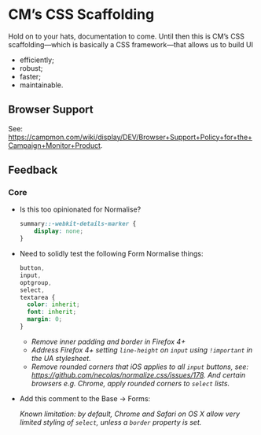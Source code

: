 # CM’s CSS Scaffolding

Hold on to your hats, documentation to come. Until then this is CM’s CSS
scaffolding—which is basically a CSS framework—that allows us to build UI

- efficiently;
- robust;
- faster;
- maintainable.

## Browser Support

See: https://campmon.com/wiki/display/DEV/Browser+Support+Policy+for+the+Campaign+Monitor+Product.


## Feedback

### Core

- Is this too opinionated for Normalise?

  ```scss
  summary::-webkit-details-marker {
      display: none;
  }
  ```
- Need to solidly test the following Form Normalise things:

  ```scss
  button,
  input,
  optgroup,
  select,
  textarea {
    color: inherit;
    font: inherit;
    margin: 0;
  }
  ```
  - *Remove inner padding and border in Firefox 4+*
  - *Address Firefox 4+ setting `line-height` on `input` using `!important` in
    the UA stylesheet.*
  - *Remove rounded corners that iOS applies to all `input` buttons, see:
     https://github.com/necolas/normalize.css/issues/178. And certain browsers
     e.g. Chrome, apply rounded corners to `select` lists.*
- Add this comment to the Base -> Forms:

  *Known limitation: by default, Chrome and Safari on OS X allow very limited
  styling of `select`, unless a `border` property is set.*
